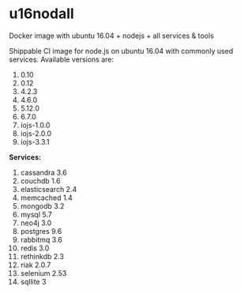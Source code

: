 # u16nodall
Docker image with ubuntu 16.04 + nodejs + all services &amp; tools

Shippable CI image for node.js on ubuntu 16.04 with commonly used services. Available versions are:

1. 0.10
2. 0.12
3. 4.2.3
4. 4.6.0
5. 5.12.0
6. 6.7.0
7. iojs-1.0.0
8. iojs-2.0.0
9. iojs-3.3.1

**Services:**

1. cassandra 3.6
2. couchdb 1.6
3. elasticsearch 2.4
4. memcached 1.4
5. mongodb 3.2
6. mysql 5.7
7. neo4j 3.0
8. postgres 9.6
9. rabbitmq 3.6
10. redis 3.0
11. rethinkdb 2.3
12. riak 2.0.7
13. selenium 2.53
14. sqllite 3
